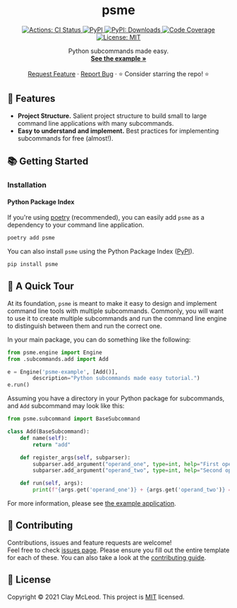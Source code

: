 <p align="center">
  <h1 align="center">
    psme
  </h1>

  <p align="center">
    <a href="https://github.com/claymcleod/psme/actions/workflows/CI.yml" target="_blank">
      <img alt="Actions: CI Status"
          src="https://github.com/claymcleod/psme/actions/workflows/CI.yml/badge.svg" />
    </a>
    <a href="https://pypi.org/project/psme/" target="_blank">
      <img alt="PyPI"
          src="https://img.shields.io/pypi/v/psme?color=orange">
    </a>
    <a href="https://pypi.org/project/psme/" target="_blank">
      <img alt="PyPI: Downloads"
          src="https://img.shields.io/pypi/dm/psme?color=orange">
    </a>
    <a href="https://codecov.io/gh/claymcleod/psme" target="_blank">
      <img alt="Code Coverage"
          src="https://codecov.io/gh/claymcleod/psme/branch/main/graph/badge.svg" />
    </a>
    <a href="https://github.com/claymcleod/psme/blob/main/LICENSE.md" target="_blank">
    <img alt="License: MIT"
          src="https://img.shields.io/badge/License-MIT-blue.svg" />
    </a>
  </p>


  <p align="center">
    Python subcommands made easy.
    <br />
    <!-- <a href="https://claymcleod.github.io/psme/"><strong>Explore the docs »</strong></a> -->
    <a href="https://github.com/claymcleod/psme-example"><strong>See the example »</strong></a>
    <br />
    <br />
    <a href="https://github.com/claymcleod/psme/issues/new?assignees=&labels=&template=feature_request.md&title=Descriptive%20Title&labels=enhancement">Request Feature</a>
    ·
    <a href="https://github.com/claymcleod/psme/issues/new?assignees=&labels=&template=bug_report.md&title=Descriptive%20Title&labels=bug">Report Bug</a>
    ·
    ⭐ Consider starring the repo! ⭐
    <br />
  </p>
</p>

## 🎨 Features


* <b>Project Structure.</b> Salient project structure to build small to large command line applications with many subcommands.
* <b>Easy to understand and implement.</b> Best practices for implementing subcommands for free (almost!). 

## 📚 Getting Started

### Installation

#### Python Package Index

If you're using [poetry] (recommended), you can easily add `psme` as a dependency to your command line application.

```bash
poetry add psme
```

You can also install `psme` using the Python Package Index ([PyPI](https://pypi.org/)).

```bash
pip install psme
```

## 🚌 A Quick Tour

At its foundation, `psme` is meant to make it easy to design and implement command line tools with multiple subcommands. Commonly, you will want to use it to create multiple subcommands and run the command line engine to distinguish between them and run the correct one.

<!-- If you're interested in a complete overview of psme's capabilities, please see [**the documentation pages**](https://claymcleod.github.io/psme/)</a>. -->

In your main package, you can do something like the following:

```python
from psme.engine import Engine
from .subcommands.add import Add

e = Engine('psme-example', [Add()],
		description="Python subcommands made easy tutorial.")
e.run()
```

Assuming you have a directory in your Python package for subcommands, and `Add` subcommand may look like this:

```python
from psme.subcommand import BaseSubcommand

class Add(BaseSubcommand):
	def name(self):
		return "add"

	def register_args(self, subparser):
		subparser.add_argument("operand_one", type=int, help="First operand to add together.")
		subparser.add_argument("operand_two", type=int, help="Second operand to add together.")

	def run(self, args):
		print(f"{args.get('operand_one')} + {args.get('operand_two')} = {args.get('operand_one') + args.get('operand_two')}")
```

For more information, please see [the example application](https://github.com/claymcleod/psme-example).

## 🤝 Contributing

Contributions, issues and feature requests are welcome!<br />Feel free to check [issues page](https://github.com/claymcleod/psme/issues). Please ensure you fill out the entire template for each of these. You can also take a look at the [contributing guide][contributing-md].

## 📝 License

Copyright © 2021 Clay McLeod. This project is [MIT][license-md] licensed.

[poetry]: https://python-poetry.org/
[contributing-md]: https://github.com/claymcleod/psme/blob/main/CONTRIBUTING.md
[license-md]: https://github.com/claymcleod/psme/blob/main/LICENSE.md